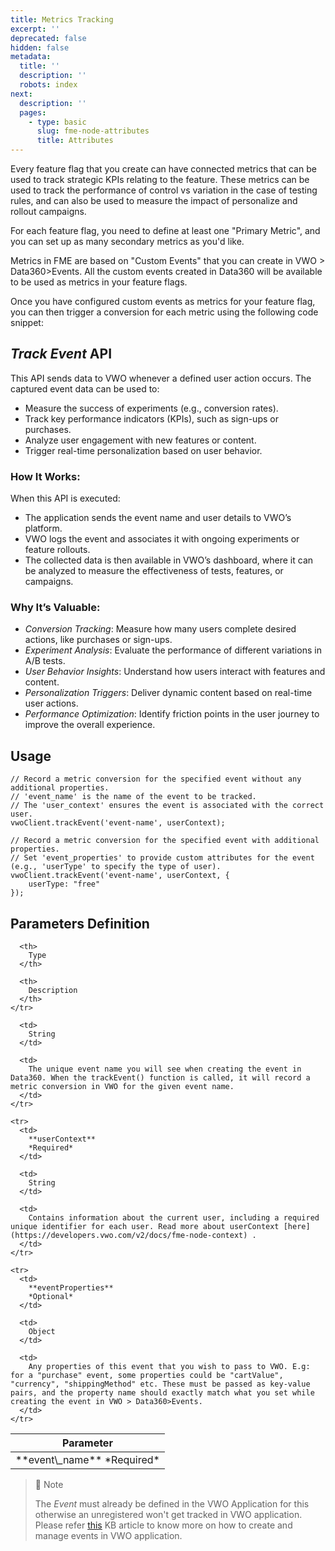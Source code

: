 ```yaml
---
title: Metrics Tracking
excerpt: ''
deprecated: false
hidden: false
metadata:
  title: ''
  description: ''
  robots: index
next:
  description: ''
  pages:
    - type: basic
      slug: fme-node-attributes
      title: Attributes
---
```

Every feature flag that you create can have connected metrics that can be used to track strategic KPIs relating to the feature. These metrics can be used to track the performance of control vs variation in the case of testing rules, and can also be used to measure the impact of personalize and rollout campaigns.

For each feature flag, you need to define at least one "Primary Metric", and you can set up as many secondary metrics as you'd like.

Metrics in FME are based on "Custom Events" that you can create in VWO > Data360>Events. All the custom events created in Data360 will be available to be used as metrics in your feature flags.

Once you have configured custom events as metrics for your feature flag, you can then trigger a conversion for each metric using the following code snippet:

## ***Track Event*** API

This API sends data to VWO whenever a defined user action occurs. The captured event data can be used to:

* Measure the success of experiments (e.g., conversion rates).
* Track key performance indicators (KPIs), such as sign-ups or purchases.
* Analyze user engagement with new features or content.
* Trigger real-time personalization based on user behavior.

### How It Works:

When this API is executed:

* The application sends the event name and user details to VWO’s platform.
* VWO logs the event and associates it with ongoing experiments or feature rollouts.
* The collected data is then available in VWO’s dashboard, where it can be analyzed to measure the effectiveness of tests, features, or campaigns.

### Why It’s Valuable:

* *Conversion Tracking*: Measure how many users complete desired actions, like purchases or sign-ups.
* *Experiment Analysis*: Evaluate the performance of different variations in A/B tests.
* *User Behavior Insights*: Understand how users interact with features and content.
* *Personalization Triggers*: Deliver dynamic content based on real-time user actions.
* *Performance Optimization*: Identify friction points in the user journey to improve the overall experience.

## Usage

```node Node.js
// Record a metric conversion for the specified event without any additional properties.
// 'event_name' is the name of the event to be tracked.
// The 'user_context' ensures the event is associated with the correct user.
vwoClient.trackEvent('event-name', userContext);

// Record a metric conversion for the specified event with additional properties.
// Set 'event_properties' to provide custom attributes for the event (e.g., 'userType' to specify the type of user).
vwoClient.trackEvent('event-name', userContext, {
	userType: "free"
});

```

## Parameters Definition

<Table align={["left","left","left"]}>
  <thead>
    <tr>
      <th>
        Parameter
      </th>

      <th>
        Type
      </th>

      <th>
        Description
      </th>
    </tr>
  </thead>

  <tbody>
    <tr>
      <td>
        **event\_name**
        *Required*
      </td>

      <td>
        String
      </td>

      <td>
        The unique event name you will see when creating the event in Data360. When the trackEvent() function is called, it will record a metric conversion in VWO for the given event name.
      </td>
    </tr>

    <tr>
      <td>
        **userContext**
        *Required*
      </td>

      <td>
        String
      </td>

      <td>
        Contains information about the current user, including a required unique identifier for each user. Read more about userContext [here](https://developers.vwo.com/v2/docs/fme-node-context) .
      </td>
    </tr>

    <tr>
      <td>
        **eventProperties**
        *Optional*
      </td>

      <td>
        Object
      </td>

      <td>
        Any properties of this event that you wish to pass to VWO. E.g: for a "purchase" event, some properties could be "cartValue", "currency", "shippingMethod" etc. These must be passed as key-value pairs, and the property name should exactly match what you set while creating the event in VWO > Data360>Events.
      </td>
    </tr>
  </tbody>
</Table>

> 🚧 Note
>
> The *Event* must already be defined in the VWO Application for this otherwise an unregistered won't get tracked in VWO application. Please refer [this](https://help.vwo.com/hc/en-us/articles/8676443712537-Working-With-Events-in-VWO) KB article to know more on how to create and manage events in VWO application.